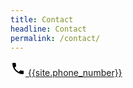 ```yaml
---
title: Contact
headline: Contact
permalink: /contact/
---
```

<div class="contact">
  <a href="tel:{{site.phone_number}}">
      <svg xmlns="http://www.w3.org/2000/svg" width="24" height="24" viewBox="0 0 24 24"><path d="M6.62 10.79c1.44 2.83 3.76 5.14 6.59 6.59l2.2-2.2c.27-.27.67-.36 1.02-.24 1.12.37 2.33.57 3.57.57.55 0 1 .45 1 1V20c0 .55-.45 1-1 1-9.39 0-17-7.61-17-17 0-.55.45-1 1-1h3.5c.55 0 1 .45 1 1 0 1.25.2 2.45.57 3.57.11.35.03.74-.25 1.02l-2.2 2.2z"/></svg>
      <span class="username">{{site.phone_number}}</span>
    </a>
</div>